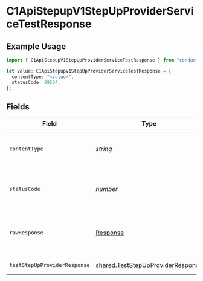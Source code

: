 # C1ApiStepupV1StepUpProviderServiceTestResponse

## Example Usage

```typescript
import { C1ApiStepupV1StepUpProviderServiceTestResponse } from "conductorone-sdk-typescript/sdk/models/operations";

let value: C1ApiStepupV1StepUpProviderServiceTestResponse = {
  contentType: "<value>",
  statusCode: 89504,
};
```

## Fields

| Field                                                                                         | Type                                                                                          | Required                                                                                      | Description                                                                                   |
| --------------------------------------------------------------------------------------------- | --------------------------------------------------------------------------------------------- | --------------------------------------------------------------------------------------------- | --------------------------------------------------------------------------------------------- |
| `contentType`                                                                                 | *string*                                                                                      | :heavy_check_mark:                                                                            | HTTP response content type for this operation                                                 |
| `statusCode`                                                                                  | *number*                                                                                      | :heavy_check_mark:                                                                            | HTTP response status code for this operation                                                  |
| `rawResponse`                                                                                 | [Response](https://developer.mozilla.org/en-US/docs/Web/API/Response)                         | :heavy_check_mark:                                                                            | Raw HTTP response; suitable for custom response parsing                                       |
| `testStepUpProviderResponse`                                                                  | [shared.TestStepUpProviderResponse](../../../sdk/models/shared/teststepupproviderresponse.md) | :heavy_minus_sign:                                                                            | Successful response                                                                           |